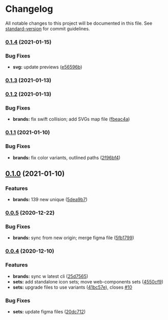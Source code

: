 # Changelog

All notable changes to this project will be documented in this file. See [standard-version](https://github.com/conventional-changelog/standard-version) for commit guidelines.

### [0.1.4](https://github.com/gorango/glyphs/compare/@glyphs/brands-v0.1.3...@glyphs/brands-v0.1.4) (2021-01-15)


### Bug Fixes

* **svg:** update previews ([e56596b](https://github.com/gorango/glyphs/commit/e56596b904e32618cf81091578d2d455924ed7cf))

### [0.1.3](https://github.com/gorango/glyphs/compare/@glyphs/brands-v0.1.2...@glyphs/brands-v0.1.3) (2021-01-13)

### [0.1.2](https://github.com/gorango/glyphs/compare/@glyphs/brands-v0.1.1...@glyphs/brands-v0.1.2) (2021-01-13)


### Bug Fixes

* **brands:** fix swift collision; add SVGs map file ([fbeac4a](https://github.com/gorango/glyphs/commit/fbeac4a5a1d57997c3106313bca99c0729349368))

### [0.1.1](https://github.com/gorango/glyphs/compare/@glyphs/brands-v0.1.0...@glyphs/brands-v0.1.1) (2021-01-10)


### Bug Fixes

* **brands:** fix color variants, outlined paths ([2f96bf4](https://github.com/gorango/glyphs/commit/2f96bf4f23b8abc4413d5cca0c937418cf3c80a9))

## [0.1.0](https://github.com/gorango/glyphs/compare/@glyphs/brands-v0.0.5...@glyphs/brands-v0.1.0) (2021-01-10)


### Features

* **brands:** 139 new unique ([5dea9b7](https://github.com/gorango/glyphs/commit/5dea9b756b70d0ed2bac73c9e67bbd149a93b4cb))

### [0.0.5](https://github.com/gorango/glyphs/compare/@glyphs/brands-v0.0.4...@glyphs/brands-v0.0.5) (2020-12-22)


### Bug Fixes

* **brands:** sync from new origin; merge figma file ([5fb1799](https://github.com/gorango/glyphs/commit/5fb1799ce7d288cd736b8951d0108f73a0a7a868))

### [0.0.4](https://github.com/gorango/glyphs/compare/@glyphs/flags-v0.0.3...@glyphs/flags-v0.0.4) (2020-12-10)


### Features

* **brands:** sync w latest cli ([25d7565](https://github.com/gorango/glyphs/commit/25d7565c4fcc29218d7112df8ece60c186844801))
* **sets:** add standalone icon sets; move web-components sets ([4550cf9](https://github.com/gorango/glyphs/commit/4550cf9c0feff1f4c33223af74e049b992a9a4f8))
* **sets:** upgrade files to use variants ([41bc57e](https://github.com/gorango/glyphs/commit/41bc57e9674ecd83e701653330dc1c293a821618)), closes [#10](https://github.com/gorango/glyphs/issues/10)


### Bug Fixes

* **sets:** update figma files ([20dc712](https://github.com/gorango/glyphs/commit/20dc712d7673699e0714c83930b08c3c218fc9e5))
